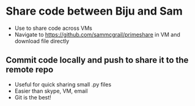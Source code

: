# Share code between Biju and Sam

- Use to share code across VMs
- Navigate to https://github.com/sammcgrail/primeshare in VM and download file directly

## Commit code locally and push to share it to the remote repo

- Useful for quick sharing small .py files
- Easier than skype, VM, email
- Git is the best!
